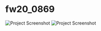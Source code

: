 # fw20_0869

![Project Screenshot]([[response.png](https://raw.githubusercontent.com/ApexSpunk/fw20_0869/master/question1/screenshot/response.png)https://raw.githubusercontent.com/ApexSpunk/fw20_0869/master/question1/screenshot/response.png](https://imgtr.ee/images/2023/07/22/18381f0d49ad64221aab732d9bcb1264.png))
![Project Screenshot]([timeout.png](https://raw.githubusercontent.com/ApexSpunk/fw20_0869/master/question1/screenshot/timeout.png)https://raw.githubusercontent.com/ApexSpunk/fw20_0869/master/question1/screenshot/timeout.png)
